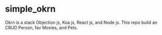 # simple_okrn
Okrn is a stack Objection js, Koa js, React js, and Node js. This repo build an CRUD Person, fav Movies, and Pets.
